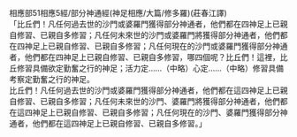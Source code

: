 相應部51相應5經/部分神通經(神足相應/大篇/修多羅)(莊春江譯)  
「比丘們！凡任何過去世的沙門或婆羅門獲得部分神通者，他們都在四神足上已親自修習、已親自多修習；凡任何未來世的沙門或婆羅門將獲得部分神通者，他們都在四神足上已親自修習、已親自多修習；凡任何現在的沙門或婆羅門獲得部分神通者，他們都在四神足上已親自修習、已親自多修習，哪四個呢？比丘們！這裡，比丘修習具備欲定勤奮之行的神足；活力定……（中略）心定……（中略）修習具備考察定勤奮之行的神足。  
比丘們！凡任何過去世的沙門或婆羅門獲得部分神通者，他們都在這四神足上已親自修習、已親自多修習；凡任何未來世的沙門、婆羅門將獲得部分神通者，他們都在這四神足上已親自修習、已親自多修習；凡任何現在的沙門、婆羅門獲得部分神通者，他們都在這四神足上已親自修習、已親自多修習。」  
  
  
